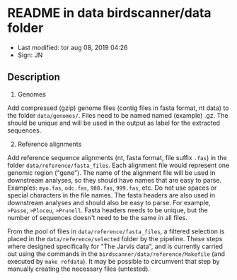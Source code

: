 # README in data birdscanner/data folder

- Last modified: tor aug 08, 2019  04:26
- Sign: JN

## Description

1. Genomes

Add compressed (gzip) genome files (contig files in fasta format, nt data) to
the folder `data/genomes/`.  Files need to be named named (example) <name>.gz.
The <name> should be unique and will be used in the output as label for the
extracted sequences.

2. Reference alignments

Add reference sequence alignments (nt, fasta format, file suffix `.fas`) in the
folder `data/reference/fasta_files`. Each alignment file would represent one
genomic region ("gene").  The name of the alignment file will be used in
downstream analyses, so they should have names that are easy to parse.
Examples: `myo.fas`, `odc.fas`, `988.fas`, `999.fas`, etc. Do not use spaces or
special characters in the file names. The fasta headers are also used in
downstream analyses and should also be easy to parse. For example, `>Passe`,
`>Ploceu`, `>Prunell`. Fasta headers needs to be unique, but the number of
sequences doesn't need to be the same in all files.

From the pool of files in `data/reference/fasta_files`, a filtered selection is
placed in the `data/reference/selected` folder by the pipeline. These steps
where designed specifically for "The Jarvis data", and is currently carried
out using the commands in the `birdscanner/data/reference/Makefile` (and
executed by `make refdata`). It may be possible to circumvent that step by
manually creating the necessary files (untested).


